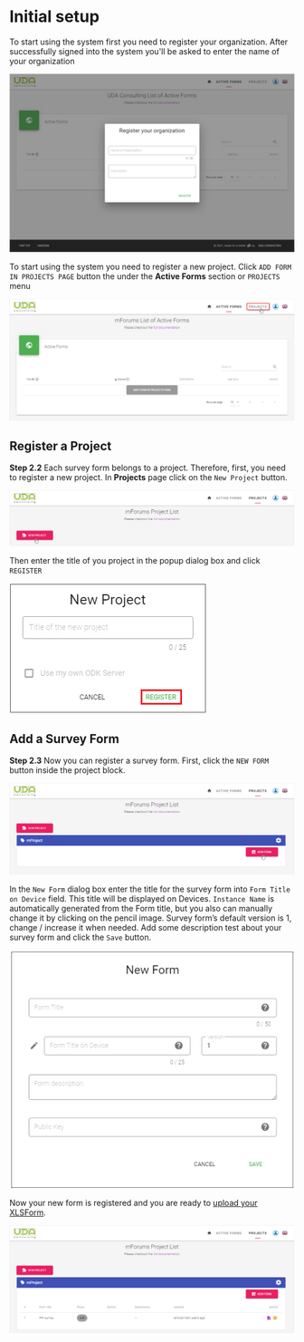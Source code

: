 # Initial setup

To start using the system first you need to register your organization. After successfully signed into the system you'll be asked to enter the name of your organization

![An image](./img/s2_0-RegOrganization.png)

To start using the system you need to register a new project. Click `ADD FORM IN PROJECTS PAGE` button the under the **Active Forms** section or `PROJECTS` menu

![An image](./img/s2-ActiveFormsNone.png)

## Register a Project

**Step 2.2** Each survey form belongs to a project. Therefore, first, you need to register a new project. In **Projects** page click on the `New Project` button.

![An image](./img/s4-ProjectsNone.png)

Then enter the title of you project in the popup dialog box and click `REGISTER`

![An image](./img/s4-ProjectsAddNew.png)

## Add a Survey Form

**Step 2.3** Now you can register a survey form. First, click the `NEW FORM` button inside the project block.

![An image](./img/s4-ProjectsAddForm.png)

In the `New Form` dialog box enter the title for the survey form into `Form Title on Device` field. This title will be displayed on Devices. `Instance Name` is automatically generated from the Form title, but you also can manually change it by clicking on the pencil image.  Survey form’s default version is 1, change / increase it when needed. Add some description test about your survey form and click the `Save` button.

![An image](./img/s4-ProjectsAddFormDialog.png)

Now your new form is registered and you are ready to  [upload your XLSForm](/guide/11-upload-xlsform.html).

![An image](./img/s4-ProjectsDraftForm.png)